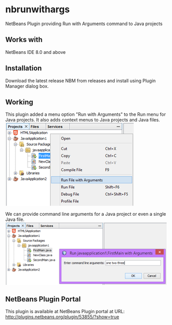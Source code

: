nbrunwithargs
=============

NetBeans Plugin providing Run with Arguments command to Java projects

## Works with
NetBeans IDE 8.0 and above

## Installation
Download the latest release NBM from releases and install using Plugin Manager dialog box.

## Working
This plugin added a menu option "Run with Arguments" to the Run menu for Java projects.
It also adds context menus to Java projects and Java files.
![Context Menu for Java File](runargs-context-menu.png "Context Menu for Java File")

We can provide command line arguments for a Java project or even a single Java file.
![Dialog for Arguments](runargs-dialog.png "Dialog for Arguments")

## NetBeans Plugin Portal
This plugin is available at NetBeans Plugin portal at
URL: http://plugins.netbeans.org/plugin/53855/?show=true
